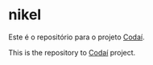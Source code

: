 # nikel

Este é o repositório para o projeto [Codaí](https://plataforma.growdev.com.br/curso/codai).

This is the repository to [Codaí](https://plataforma.growdev.com.br/curso/codai) project.
